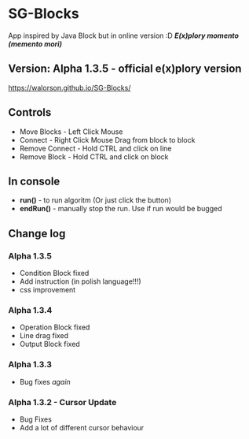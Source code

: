# SG-Blocks
App inspired by Java Block but in online version :D
 ***E(x)plory momento (memento  mori)***
## Version: Alpha 1.3.5 - official e(x)plory version
https://walorson.github.io/SG-Blocks/

## Controls
* Move Blocks - Left Click Mouse
* Connect - Right Click Mouse Drag from block to block
* Remove Connect - Hold CTRL and click on line
* Remove Block - Hold CTRL and click on block

## In console
* **run()** - to run algoritm (Or just click the button)
* **endRun()** - manually stop the run. Use if run would be bugged

## Change log
### Alpha 1.3.5
* Condition Block fixed
* Add instruction (in polish language!!!)
* css improvement
### Alpha 1.3.4
* Operation Block fixed
* Line drag fixed
* Output Block fixed
### Alpha 1.3.3
* Bug fixes *again*
### Alpha 1.3.2 - Cursor Update
* Bug Fixes
* Add a lot of different cursor behaviour
